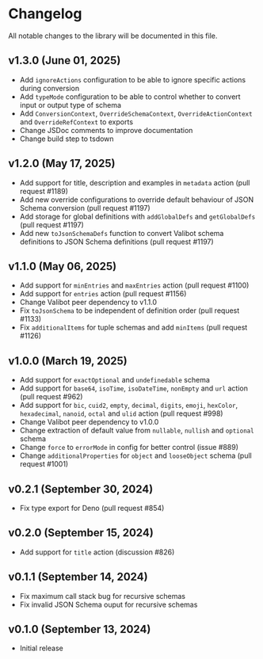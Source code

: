 # Changelog

All notable changes to the library will be documented in this file.

## v1.3.0 (June 01, 2025)

- Add `ignoreActions` configuration to be able to ignore specific actions during conversion
- Add `typeMode` configuration to be able to control whether to convert input or output type of schema
- Add `ConversionContext`, `OverrideSchemaContext`, `OverrideActionContext` and `OverrideRefContext` to exports
- Change JSDoc comments to improve documentation
- Change build step to tsdown

## v1.2.0 (May 17, 2025)

- Add support for title, description and examples in `metadata` action (pull request #1189)
- Add new override configurations to override default behaviour of JSON Schema conversion (pull request #1197)
- Add storage for global definitions with `addGlobalDefs` and `getGlobalDefs` (pull request #1197)
- Add new `toJsonSchemaDefs` function to convert Valibot schema definitions to JSON Schema definitions (pull request #1197)

## v1.1.0 (May 06, 2025)

- Add support for `minEntries` and `maxEntries` action (pull request #1100)
- Add support for `entries` action (pull request #1156)
- Change Valibot peer dependency to v1.1.0
- Fix `toJsonSchema` to be independent of definition order (pull request #1133)
- Fix `additionalItems` for tuple schemas and add `minItems` (pull request #1126)

## v1.0.0 (March 19, 2025)

- Add support for `exactOptional` and `undefinedable` schema
- Add support for `base64`, `isoTime`, `isoDateTime`, `nonEmpty` and `url` action (pull request #962)
- Add support for `bic`, `cuid2`, `empty`, `decimal`, `digits`, `emoji`, `hexColor`, `hexadecimal`, `nanoid`, `octal` and `ulid` action (pull request #998)
- Change Valibot peer dependency to v1.0.0
- Change extraction of default value from `nullable`, `nullish` and `optional` schema
- Change `force` to `errorMode` in config for better control (issue #889)
- Change `additionalProperties` for `object` and `looseObject` schema (pull request #1001)

## v0.2.1 (September 30, 2024)

- Fix type export for Deno (pull request #854)

## v0.2.0 (September 15, 2024)

- Add support for `title` action (discussion #826)

## v0.1.1 (September 14, 2024)

- Fix maximum call stack bug for recursive schemas
- Fix invalid JSON Schema ouput for recursive schemas

## v0.1.0 (September 13, 2024)

- Initial release
